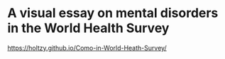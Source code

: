 A visual essay on mental disorders in the World Health Survey
==========

 https://holtzy.github.io/Como-in-World-Heath-Survey/

